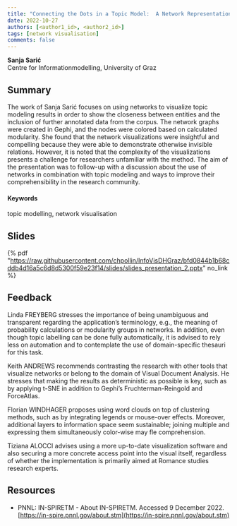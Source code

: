 ```yaml
---
title: "Connecting the Dots in a Topic Model:  A Network Representation of Topics and Periodicals"
date: 2022-10-27
authors: [<author1_id>, <author2_id>]
tags: [network visualisation]
comments: false
---
```


**Sanja Sarić**\
Centre for Informationmodelling, University of Graz

## Summary

The work of Sanja Sarić focuses on using networks to visualize topic modeling results in order to show the closeness between entities and the inclusion of further annotated data from the corpus. The network graphs were created in Gephi, and the nodes were colored based on calculated modularity. She found that the network visualizations were insightful and compelling because they were able to demonstrate otherwise invisible relations. However, it is noted that the complexity of the visualizations presents a challenge for researchers unfamiliar with the method. The aim of the presentation was to follow-up with a discussion about the use of networks in combination with topic modeling and ways to improve their comprehensibility in the research community.

#### Keywords

topic modelling, network visualisation

## Slides

{% pdf "https://raw.githubusercontent.com/chpollin/InfoVisDHGraz/bfd0844b1b68cddb4d16a5c6d8d5300f59e23f14/slides/slides_presentation_2.pptx" no_link %}

## Feedback

Linda FREYBERG stresses the importance of being unambiguous and transparent regarding the application’s terminology, e.g., the meaning of probability calculations or modularity groups in networks. In addition, even though topic labelling can be done fully automatically, it is advised to rely less on automation and to contemplate the use of domain-specific thesauri for this task.

Keith ANDREWS recommends contrasting the research with other tools that visualize networks or belong to the domain of Visual Document Analysis. He stresses that making the results as deterministic as possible is key, such as by applying t-SNE in addition to Gephi’s Fruchterman-Reingold and ForceAtlas.

Florian WINDHAGER proposes using word clouds on top of clustering methods, such as by integrating legends or mouse-over effects. Moreover, additional layers to information space seem sustainable; joining multiple and expressing them simultaneously color-wise may fle comprehension.

Tiziana ALOCCI advises using a more up-to-date visualization software and also securing a more concrete access point into the visual itself, regardless of whether the implementation is primarily aimed at Romance studies research experts.

## Resources

* PNNL: IN-SPIRETM - About IN-SPIRETM. Accessed 9 December 2022. [https://in-spire.pnnl.gov/about.stm](https://in-spire.pnnl.gov/about.stm)